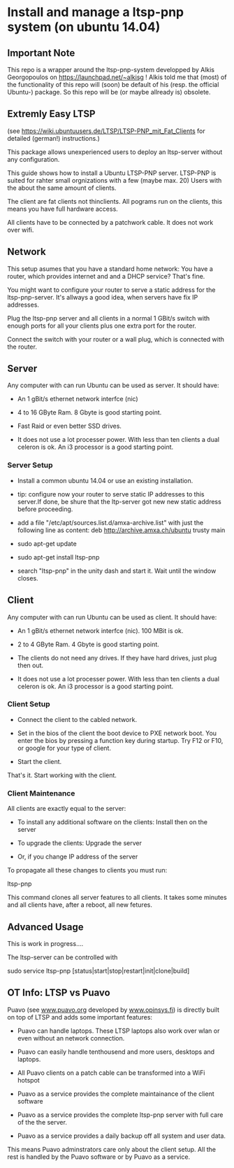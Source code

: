 # Install and manage a ltsp-pnp system (on ubuntu 14.04)

## Important Note



This repo is a wrapper around the ltsp-pnp-system developped by Alkis Georgopoulos on https://launchpad.net/~alkisg ! Alkis told me that (most) of the functionality of this repo will (soon) be default of his (resp. the official Ubuntu-) package. So  this repo will be (or maybe allready is) obsolete. 



## Extremly Easy LTSP

(see https://wiki.ubuntuusers.de/LTSP/LTSP-PNP_mit_Fat_Clients for detailed (german!) instructions.) 

This package allows unexperienced users to deploy an ltsp-server without any configuration.

This guide shows how to install a  Ubuntu LTSP-PNP server.  LTSP-PNP is suited for rahter small orgnizations with a few (maybe max. 20) Users with the about the same amount of clients. 

The client are fat clients not thinclients. All pograms run on the clients, this means you have full hardware access.

All clients have to be connected by a patchwork cable. It does not work over wifi. 


## Network

This setup asumes that you have a standard home network: You have a router, which provides internet and and a DHCP service? That's fine.

You might want to configure your router to serve a static address for the ltsp-pnp-server. It's allways a good idea, when servers have fix IP addresses.

Plug the ltsp-pnp server and all clients in a normal 1 GBit/s switch with enough ports for all your clients plus one extra port for the router.

Connect the switch with your router or a wall plug, which is connected with the router.



## Server

Any computer with can run Ubuntu can be used as server. It should have:

* An 1 gBit/s ethernet network interfce (nic)

* 4 to 16 GByte Ram. 8 Gbyte is good starting point.

* Fast Raid or even better SSD drives.

* It does not use a lot processer power. With less than ten clients a dual celeron is ok. An i3 processor is a good starting point.

### Server Setup 

* Install a common ubuntu 14.04 or use an existing installation. 

* tip: configure now your router to  serve static IP addresses to this server.If done, be shure that the ltp-server got new new static address before proceeding.

* add a file "/etc/apt/sources.list.d/amxa-archive.list" with just the following line as content: deb http://archive.amxa.ch/ubuntu trusty main
* sudo apt-get update
* sudo apt-get install ltsp-pnp
* search "ltsp-pnp" in the unity dash and start it. Wait until the window closes.


## Client

Any computer with can run Ubuntu can be used as client. It should have:

* An 1 gBit/s ethernet network interfce (nic). 100 MBit is ok. 

* 2 to 4 GByte Ram. 4 Gbyte is good starting point.

* The clients do not need any drives. If they have hard drives, just plug then out.

* It does not use a lot processer power. With less than ten clients a dual celeron is ok. An i3 processor is a good starting point.
 
### Client Setup

* Connect the client to the cabled network.

* Set in the bios of the client the boot device to PXE network boot. You enter the bios by pressing a function key during startup. Try F12 or F10, or google  for your type of client.

* Start the client. 

That's it. Start working with the client.


### Client Maintenance

All clients are exactly equal to the server: 

* To install any additional software on the clients: Install then on the server 

* To upgrade the clients: Upgrade the server

* Or, if you change IP address of the server

To propagate all these changes to clients you must run: 

ltsp-pnp

This command clones all server features to all clients. It takes some minutes and all clients have, after a reboot, all new fetures.

## Advanced Usage

This is work in progress....

The ltsp-server can be controlled with

sudo service ltsp-pnp [status|start|stop|restart|init|clone|build]


## OT Info: LTSP vs Puavo

Puavo (see www.puavo.org developed by www.opinsys.fi) is directly built on top of LTSP and adds some important features:

* Puavo can handle laptops. These LTSP laptops also work over wlan or  even without an network connection.

* Puavo can easily handle tenthousend and more  users, desktops and laptops.

* All Puavo clients on a patch cable can be transformed into a WiFi hotspot

* Puavo as a service provides the complete maintainance of the client software

* Puavo as a service provides the complete ltsp-pnp server with full care of the the server.

* Puavo as a service provides a daily backup off all system and user data. 

This means Puavo adminstrators care only about the client setup. All the rest is handled by the Puavo software or by Puavo as a service.

  
